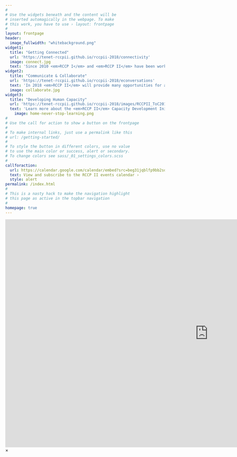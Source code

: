 ```yaml
---
#
# Use the widgets beneath and the content will be
# inserted automagically in the webpage. To make
# this work, you have to use › layout: frontpage
#
layout: frontpage
header:
  image_fullwidth: "whitebackground.png"
widget1:
  title: "Getting Connected"
  url: 'https://tenet-rccpii.github.io/rccpii-2018/connectivity'
  image: connect.jpg
  text: 'Since 2010 <em>RCCP I</em> and <em>RCCP II</em> have been working with stakeholders to bring Internet connectivity to various higher education and research sites around South Africa. The project is a collaboration between DHET, USAF, TENET, and others.'
widget2:
  title: "Communicate & Collaborate"
  url: 'https://tenet-rccpii.github.io/rccpii-2018/econversations'
  text: 'In 2018 <em>RCCP II</em> will provide many opportunities for academic and support staff to get together and learn from each other and from various local and international experts. A large focus will be on online communication and collaboration. See you online!'
  image: collaborate.jpg
widget3:
  title: "Developing Human Capacity"
  url: 'https://tenet-rccpii.github.io/rccpii-2018/images/RCCPII_ToC2018-03-12.pdf'
  text: 'Learn more about the <em>RCCP II</em> Capacity Development Initiative. We have developed a Theory of Change document to show exactly who the intended audiences are, what we aim to provide, how we will work and what the intended outcomes will be. We look forward to be working with our communities.'
    image: home-never-stop-learning.png
#
# Use the call for action to show a button on the frontpage
#
# To make internal links, just use a permalink like this
# url: /getting-started/
#
# To style the button in different colors, use no value
# to use the main color or success, alert or secondary.
# To change colors see sass/_01_settings_colors.scss
#
callforaction:
  url: https://calendar.google.com/calendar/embed?src=beg31jqblfp9bb2sd8eba2fpgs%40group.calendar.google.com&ctz=Africa%2FJohannesburg
  text: View and subscribe to the RCCP II events calendar ›
  style: alert
permalink: /index.html
#
# This is a nasty hack to make the navigation highlight
# this page as active in the topbar navigation
#
homepage: true
---
```


<div id="videoModal" class="reveal-modal large" data-reveal="">
  <div class="flex-video widescreen vimeo" style="display: block;">
    <iframe width="1280" height="720" src="https://www.youtube.com/embed/3b5zCFSmVvU" frameborder="0" allowfullscreen></iframe>
  </div>
  <a class="close-reveal-modal">&#215;</a>
</div>
